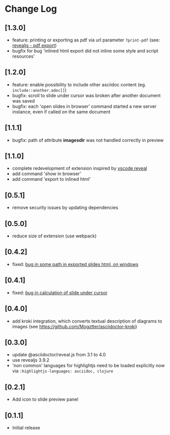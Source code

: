 # Change Log

## [1.3.0]

- feature: printing or exporting as pdf via url parameter `?print-pdf` (see: [revealjs - pdf export](https://github.com/hakimel/reveal.js/#instructions-1))
- bugfix for bug 'inlined html export did not inline some style and script resources'

## [1.2.0]

- feature: enable possibility to include other asciidoc content (eg. `include::another.adoc[]`)
- bugfix: scroll to slide under cursor was broken after another document was saved
- bugfix: each 'open slides in browser' command started a new server instance, even if called on the same document

## [1.1.1]

- bugfix: path of attribute __imagesdir__ was not handled correctly in preview

## [1.1.0]

- complete redevelopment of extension inspired by [vscode reveal](https://github.com/evilz/vscode-reveal)
- add command 'show in browser'
- add command 'export to inlined html'

## [0.5.1]

- remove security issues by updating dependencies

## [0.5.0]

- reduce size of extension (use webpack)

## [0.4.2]

- fixed: [bug in some path in exported slides html, on windows](https://github.com/flobilosaurus/vscode-asciidoc-slides/issues/8)

## [0.4.1]

- fixed: [bug in calculation of slide under cursor](https://github.com/flobilosaurus/vscode-asciidoc-slides/issues/7)

## [0.4.0]

- add kroki integration, which converts textual description of diagrams to images (see https://github.com/Mogztter/asciidoctor-kroki)

## [0.3.0]

- update @asciidoctor/reveal.js from 3.1 to 4.0
- use revealjs 3.9.2
- 'non common' languages for highlightjs need to be loaded explicitly now via `:highlightjs-languages: asciidoc, clojure`

## [0.2.1]

- Add icon to slide preview panel

## [0.1.1]

- Initial release
